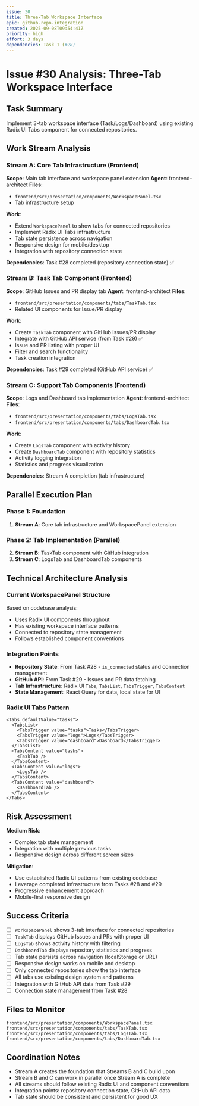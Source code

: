 ```yaml
---
issue: 30
title: Three-Tab Workspace Interface
epic: github-repo-integration
created: 2025-09-08T09:54:41Z
priority: high
effort: 3 days
dependencies: Task 1 (#28)
---
```


# Issue #30 Analysis: Three-Tab Workspace Interface

## Task Summary
Implement 3-tab workspace interface (Task/Logs/Dashboard) using existing Radix UI Tabs component for connected repositories.

## Work Stream Analysis

### Stream A: Core Tab Infrastructure (Frontend)
**Scope**: Main tab interface and workspace panel extension
**Agent**: frontend-architect
**Files**: 
- `frontend/src/presentation/components/WorkspacePanel.tsx`
- Tab infrastructure setup

**Work**:
- Extend `WorkspacePanel` to show tabs for connected repositories
- Implement Radix UI Tabs infrastructure
- Tab state persistence across navigation
- Responsive design for mobile/desktop
- Integration with repository connection state

**Dependencies**: Task #28 completed (repository connection state) ✅

### Stream B: Task Tab Component (Frontend)
**Scope**: GitHub Issues and PR display tab
**Agent**: frontend-architect
**Files**:
- `frontend/src/presentation/components/tabs/TaskTab.tsx`
- Related UI components for Issue/PR display

**Work**:
- Create `TaskTab` component with GitHub Issues/PR display
- Integrate with GitHub API service (from Task #29) ✅
- Issue and PR listing with proper UI
- Filter and search functionality
- Task creation integration

**Dependencies**: Task #29 completed (GitHub API service) ✅

### Stream C: Support Tab Components (Frontend)
**Scope**: Logs and Dashboard tab implementation
**Agent**: frontend-architect
**Files**:
- `frontend/src/presentation/components/tabs/LogsTab.tsx`
- `frontend/src/presentation/components/tabs/DashboardTab.tsx`

**Work**:
- Create `LogsTab` component with activity history
- Create `DashboardTab` component with repository statistics
- Activity logging integration
- Statistics and progress visualization

**Dependencies**: Stream A completion (tab infrastructure)

## Parallel Execution Plan

### Phase 1: Foundation 
1. **Stream A**: Core tab infrastructure and WorkspacePanel extension

### Phase 2: Tab Implementation (Parallel)
2. **Stream B**: TaskTab component with GitHub integration
3. **Stream C**: LogsTab and DashboardTab components

## Technical Architecture Analysis

### Current WorkspacePanel Structure
Based on codebase analysis:
- Uses Radix UI components throughout
- Has existing workspace interface patterns
- Connected to repository state management
- Follows established component conventions

### Integration Points
- **Repository State**: From Task #28 - `is_connected` status and connection management
- **GitHub API**: From Task #29 - Issues and PR data fetching
- **Tab Infrastructure**: Radix UI `Tabs`, `TabsList`, `TabsTrigger`, `TabsContent`
- **State Management**: React Query for data, local state for UI

### Radix UI Tabs Pattern
```tsx
<Tabs defaultValue="tasks">
  <TabsList>
    <TabsTrigger value="tasks">Tasks</TabsTrigger>
    <TabsTrigger value="logs">Logs</TabsTrigger>
    <TabsTrigger value="dashboard">Dashboard</TabsTrigger>
  </TabsList>
  <TabsContent value="tasks">
    <TaskTab />
  </TabsContent>
  <TabsContent value="logs">
    <LogsTab />
  </TabsContent>
  <TabsContent value="dashboard">
    <DashboardTab />
  </TabsContent>
</Tabs>
```

## Risk Assessment

**Medium Risk**:
- Complex tab state management
- Integration with multiple previous tasks
- Responsive design across different screen sizes

**Mitigation**:
- Use established Radix UI patterns from existing codebase
- Leverage completed infrastructure from Tasks #28 and #29
- Progressive enhancement approach
- Mobile-first responsive design

## Success Criteria

- [ ] `WorkspacePanel` shows 3-tab interface for connected repositories
- [ ] `TaskTab` displays GitHub Issues and PRs with proper UI
- [ ] `LogsTab` shows activity history with filtering
- [ ] `DashboardTab` displays repository statistics and progress
- [ ] Tab state persists across navigation (localStorage or URL)
- [ ] Responsive design works on mobile and desktop
- [ ] Only connected repositories show the tab interface
- [ ] All tabs use existing design system and patterns
- [ ] Integration with GitHub API data from Task #29
- [ ] Connection state management from Task #28

## Files to Monitor
```
frontend/src/presentation/components/WorkspacePanel.tsx
frontend/src/presentation/components/tabs/TaskTab.tsx
frontend/src/presentation/components/tabs/LogsTab.tsx
frontend/src/presentation/components/tabs/DashboardTab.tsx
```

## Coordination Notes
- Stream A creates the foundation that Streams B and C build upon
- Stream B and C can work in parallel once Stream A is complete
- All streams should follow existing Radix UI and component conventions
- Integration points: repository connection state, GitHub API data
- Tab state should be consistent and persistent for good UX